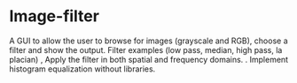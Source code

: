 # Image-filter
A GUI to allow the user to browse for images (grayscale and RGB), choose a filter and show the output. Filter examples (low pass, median, high pass, la placian) , Apply the filter in both spatial and frequency domains.  . Implement histogram equalization without libraries.
